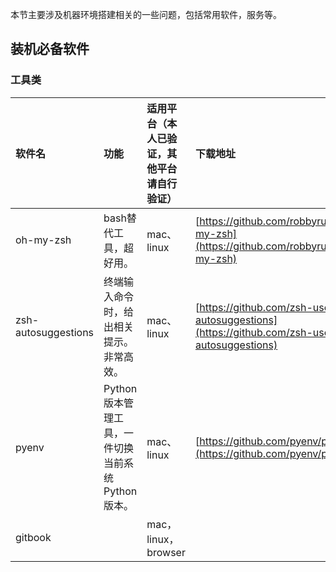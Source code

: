 本节主要涉及机器环境搭建相关的一些问题，包括常用软件，服务等。

## 装机必备软件

### 工具类

| 软件名 | 功能 | 适用平台（本人已验证，其他平台请自行验证） | 下载地址 | 备注 |
| :--- | :--- | :--- | :--- | :--- |
| oh-my-zsh | bash替代工具，超好用。 | mac、linux | [https://github.com/robbyrussell/oh-my-zsh](https://github.com/robbyrussell/oh-my-zsh) |  |
| zsh-autosuggestions | 终端输入命令时，给出相关提示。非常高效。 | mac、linux | [https://github.com/zsh-users/zsh-autosuggestions](https://github.com/zsh-users/zsh-autosuggestions) |  |
| pyenv | Python版本管理工具，一件切换当前系统Python版本。 | mac、linux | [https://github.com/pyenv/pyenv](https://github.com/pyenv/pyenv) |  |
| gitbook |  | mac，linux，browser |  |  |



